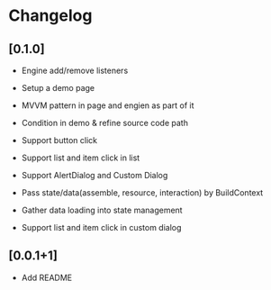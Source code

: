 # Changelog

## [0.1.0]

* Engine add/remove listeners

* Setup a demo page

* MVVM pattern in page and engien as part of it

* Condition in demo & refine source code path

* Support button click

* Support list and item click in list

* Support AlertDialog and Custom Dialog

* Pass state/data(assemble, resource, interaction) by BuildContext

* Gather data loading into state management

* Support list and item click in custom dialog

## [0.0.1+1]

* Add README
